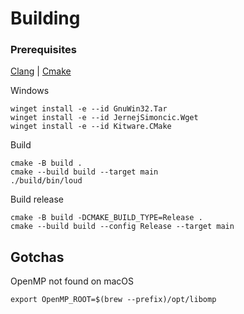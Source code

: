 # Building

### Prerequisites

[Clang](https://releases.llvm.org/download.html) | [Cmake](https://cmake.org/download/)

Windows

```console
winget install -e --id GnuWin32.Tar
winget install -e --id JernejSimoncic.Wget
winget install -e --id Kitware.CMake
```

Build

```console
cmake -B build .
cmake --build build --target main
./build/bin/loud
```

Build release

```console
cmake -B build -DCMAKE_BUILD_TYPE=Release .
cmake --build build --config Release --target main
```

## Gotchas

OpenMP not found on macOS

```console
export OpenMP_ROOT=$(brew --prefix)/opt/libomp
```
